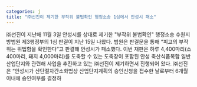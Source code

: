 ```yaml
---
categories: j
title: "㈜선진이 제기한 부작위 불법확인 행정소송 1심에서 안성시 패소"
---
```

㈜선진이 지난해 11월 3일 안성시를 상대로 제기한 "부작위 불법확인" 행정소송 수원지방법원 제3행정부의 1심 판결이 지난 15일 나왔다. 법원은 판결문을 통해 “피고의 부작위는 위법함을 확인한다”고 판결해 안성시가 패소했다. 이번 재판은 하루 4,400마리(소 400마리, 돼지 4,000마리)를 도축할 수 있는 도축장이 포함된 안성 축산식품복합 일반산업단지와 관련해 사업을 추진하고 있는 ㈜선진이 제기하면서 진행되어 왔다. ㈜선진은 “안성시가 산단절차간소화법상 산업단지계획의 승인신청을 접수한 날로부터 6개월 이내에 승인여부를 결정하